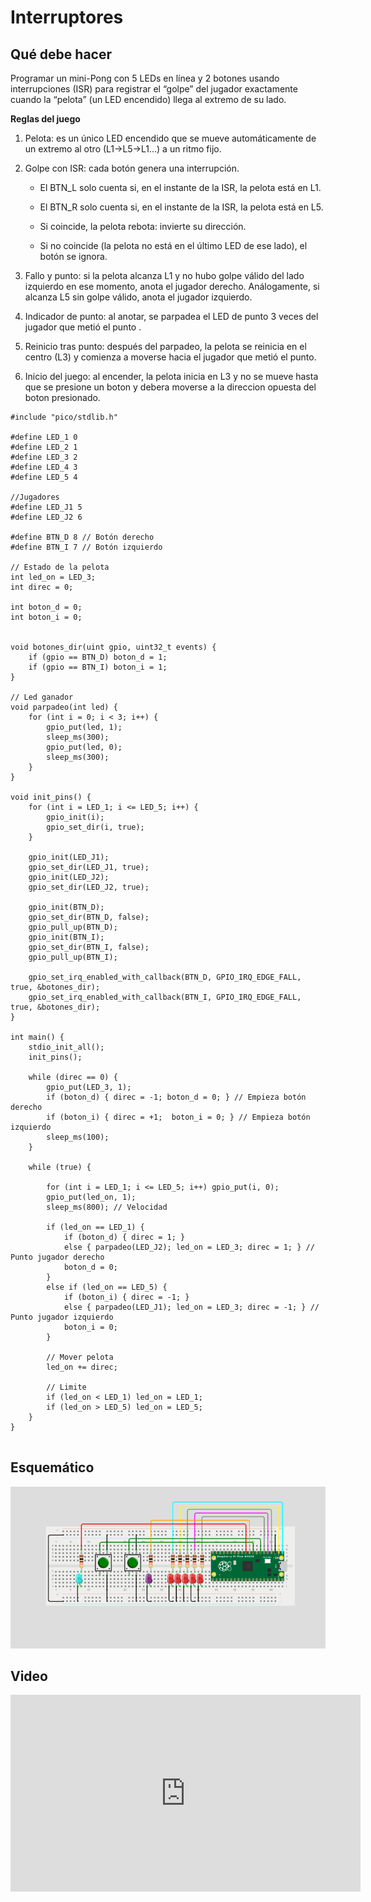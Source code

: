 # Interruptores
## Qué debe hacer
 
Programar un mini-Pong con 5 LEDs en línea y 2 botones usando interrupciones (ISR) para registrar el “golpe” del jugador exactamente cuando la “pelota” (un LED encendido) llega al extremo de su lado.
 
**Reglas del juego**
 
1. Pelota: es un único LED encendido que se mueve automáticamente de un extremo al otro (L1→L5→L1…) a un ritmo fijo.
 
2. Golpe con ISR: cada botón genera una interrupción.
 
    * El BTN_L solo cuenta si, en el instante de la ISR, la pelota está en L1.
 
    * El BTN_R solo cuenta si, en el instante de la ISR, la pelota está en L5.
 
    - Si coincide, la pelota rebota: invierte su dirección.
 
    - Si no coincide (la pelota no está en el último LED de ese lado), el botón se ignora.
 
3. Fallo y punto: si la pelota alcanza L1 y no hubo golpe válido del lado izquierdo en ese momento, anota el jugador derecho. Análogamente, si alcanza L5 sin golpe válido, anota el jugador izquierdo.
 
4. Indicador de punto: al anotar, se parpadea el LED de punto 3 veces del jugador que metió el punto .
 
5. Reinicio tras punto: después del parpadeo, la pelota se reinicia en el centro (L3) y comienza a moverse hacia el jugador que metió el punto.
 
6. Inicio del juego: al encender, la pelota inicia en L3 y no se mueve hasta que se presione un boton y debera moverse a la direccion opuesta del boton presionado.
 
``` codigo
#include "pico/stdlib.h"
 
#define LED_1 0
#define LED_2 1
#define LED_3 2
#define LED_4 3
#define LED_5 4
 
//Jugadores
#define LED_J1 5
#define LED_J2 6
 
#define BTN_D 8 // Botón derecho
#define BTN_I 7 // Botón izquierdo
 
// Estado de la pelota
int led_on = LED_3;
int direc = 0;
 
int boton_d = 0;
int boton_i = 0;
 
 
void botones_dir(uint gpio, uint32_t events) {
    if (gpio == BTN_D) boton_d = 1;
    if (gpio == BTN_I) boton_i = 1;
}
 
// Led ganador
void parpadeo(int led) {
    for (int i = 0; i < 3; i++) {
        gpio_put(led, 1);
        sleep_ms(300);
        gpio_put(led, 0);
        sleep_ms(300);
    }
}
 
void init_pins() {
    for (int i = LED_1; i <= LED_5; i++) {
        gpio_init(i);
        gpio_set_dir(i, true);
    }
 
    gpio_init(LED_J1);
    gpio_set_dir(LED_J1, true);
    gpio_init(LED_J2);
    gpio_set_dir(LED_J2, true);
 
    gpio_init(BTN_D);
    gpio_set_dir(BTN_D, false);
    gpio_pull_up(BTN_D);
    gpio_init(BTN_I);
    gpio_set_dir(BTN_I, false);
    gpio_pull_up(BTN_I);
 
    gpio_set_irq_enabled_with_callback(BTN_D, GPIO_IRQ_EDGE_FALL, true, &botones_dir);
    gpio_set_irq_enabled_with_callback(BTN_I, GPIO_IRQ_EDGE_FALL, true, &botones_dir);
}
 
int main() {
    stdio_init_all();
    init_pins();
 
    while (direc == 0) {
        gpio_put(LED_3, 1);
        if (boton_d) { direc = -1; boton_d = 0; } // Empieza botón derecho
        if (boton_i) { direc = +1;  boton_i = 0; } // Empieza botón izquierdo
        sleep_ms(100);
    }
 
    while (true) {
   
        for (int i = LED_1; i <= LED_5; i++) gpio_put(i, 0);
        gpio_put(led_on, 1);
        sleep_ms(800); // Velocidad
 
        if (led_on == LED_1) {
            if (boton_d) { direc = 1; }
            else { parpadeo(LED_J2); led_on = LED_3; direc = 1; } // Punto jugador derecho
            boton_d = 0;
        }
        else if (led_on == LED_5) {
            if (boton_i) { direc = -1; }
            else { parpadeo(LED_J1); led_on = LED_3; direc = -1; } // Punto jugador izquierdo
            boton_i = 0;
        }
 
        // Mover pelota
        led_on += direc;
 
        // Limite
        if (led_on < LED_1) led_on = LED_1;
        if (led_on > LED_5) led_on = LED_5;
    }
}
 
```
## Esquemático
![Diagrama del sistema](recursos/esquematico4.png)
 
## Video
<iframe width="560" height="315" src="https://www.youtube.com/embed/27hgnbmd6Wk?si=w_6thkJ4J-pCuQ-1" title="YouTube video player" frameborder="0" allow="accelerometer; autoplay; clipboard-write; encrypted-media; gyroscope; picture-in-picture; web-share" referrerpolicy="strict-origin-when-cross-origin" allowfullscreen></iframe>
